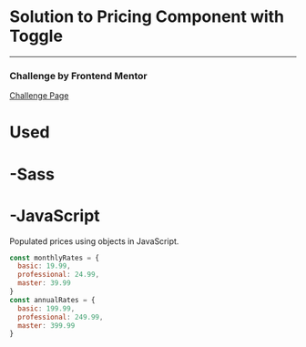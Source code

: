 # Solution to Pricing Component with Toggle
<hr>

### Challenge by Frontend Mentor

[Challenge Page](https://www.frontendmentor.io/challenges/pricing-component-with-toggle-8vPwRMIC)

# Used
  # -Sass
  # -JavaScript

Populated prices using objects in JavaScript.
```js
const monthlyRates = {
  basic: 19.99,
  professional: 24.99,
  master: 39.99
}
const annualRates = {
  basic: 199.99,
  professional: 249.99,
  master: 399.99
}
```